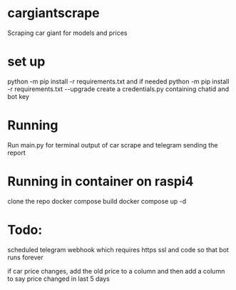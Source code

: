 # cargiantscrape
Scraping car giant for models and prices

# set up 
python -m pip install -r requirements.txt
and if needed
python -m pip install -r requirements.txt --upgrade
create a credentials.py containing chatid and bot key


# Running
Run main.py for terminal output of car scrape and telegram sending the report


# Running in container on raspi4
clone the repo
docker compose build 
docker compose up -d

# Todo:
scheduled telegram webhook which requires https ssl and code so that bot runs forever

if car price changes, add the old price to a column and then add a column to say price changed in last 5 days


